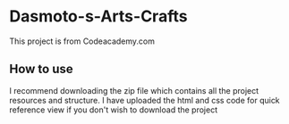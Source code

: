 # Dasmoto-s-Arts-Crafts
This project is from Codeacademy.com 

## How to use
I recommend downloading the zip file which contains all the project resources and structure.
I have uploaded the html and css code for quick reference view if you don't wish to download the project
